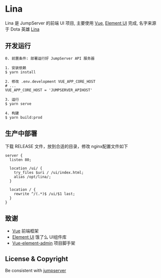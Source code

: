 # Lina

Lina 是 JumpServer 的前端 UI 项目, 主要使用 [Vue](https://cn.vuejs.org/), [Element UI](https://element.eleme.cn/) 完成, 
名字来源于 Dota 英雄 [Lina](https://baike.baidu.com/item/%E8%8E%89%E5%A8%9C/16693979)

## 开发运行

```
0. 前置条件: 部署运行好 JumpServer API 服务器

1. 安装依赖
$ yarn install

2. 修改 .env.development VUE_APP_CORE_HOST
# ...
VUE_APP_CORE_HOST = 'JUMPSERVER_APIHOST'

3. 运行
$ yarn serve

4. 构建
$ yarn build:prod
```

## 生产中部署
下载 RELEASE 文件，放到合适的目录，修改 nginx配置文件如下
```
server {
  listen 80;

  location /ui/ {
    try_files $uri / /ui/index.html;
    alias /opt/lina/;
  }

  location / {
    rewrite ^/(.*)$ /ui/$1 last;
  }
}
```

## 致谢
- [Vue](https://cn.vuejs.org) 前端框架
- [Element UI](https://element.eleme.cn/) 饿了么 UI组件库
- [Vue-element-admin](https://github.com/PanJiaChen/vue-element-admin) 项目脚手架


## License & Copyright
Be consistent with [jumpserver](https://github.com/jumpserver/jumpserver)
